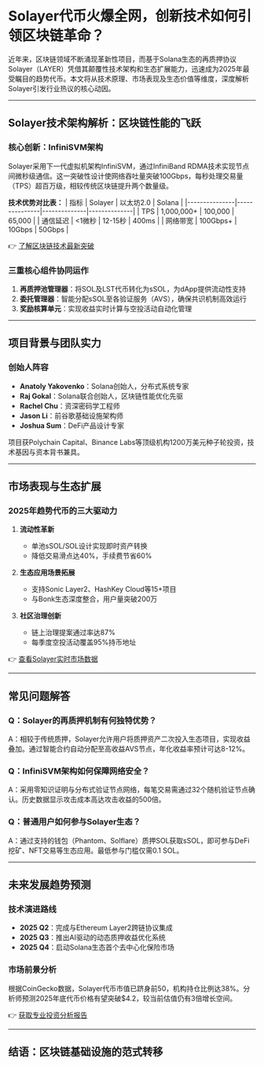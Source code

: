 # Solayer代币火爆全网，创新技术如何引领区块链革命？

近年来，区块链领域不断涌现革新性项目，而基于Solana生态的再质押协议Solayer（LAYER）凭借其颠覆性技术架构和生态扩展能力，迅速成为2025年最受瞩目的趋势代币。本文将从技术原理、市场表现及生态价值等维度，深度解析Solayer引发行业热议的核心动因。

---

## Solayer技术架构解析：区块链性能的飞跃

### 核心创新：InfiniSVM架构
Solayer采用下一代虚拟机架构InfiniSVM，通过InfiniBand RDMA技术实现节点间微秒级通信。这一突破性设计使网络吞吐量突破100Gbps，每秒处理交易量（TPS）超百万级，相较传统区块链提升两个数量级。

**技术优势对比表：**
| 指标          | Solayer       | 以太坊2.0    | Solana       |
|---------------|---------------|--------------|--------------|
| TPS           | 1,000,000+    | 100,000      | 65,000       |
| 通信延迟      | <1微秒        | 12-15秒      | 400ms        |
| 网络带宽      | 100Gbps+      | 10Gbps       | 50Gbps       |

👉 [了解区块链技术最新突破](https://bit.ly/okx_welcome)

### 三重核心组件协同运作
1. **再质押池管理器**：将SOL及LST代币转化为sSOL，为dApp提供流动性支持
2. **委托管理器**：智能分配sSOL至各验证服务（AVS），确保共识机制高效运行
3. **奖励核算单元**：实现收益实时计算与空投活动自动化管理

---

## 项目背景与团队实力

### 创始人阵容
- **Anatoly Yakovenko**：Solana创始人，分布式系统专家
- **Raj Gokal**：Solana联合创始人，区块链性能优化先驱
- **Rachel Chu**：资深密码学工程师
- **Jason Li**：前谷歌基础设施架构师
- **Joshua Sum**：DeFi产品设计专家

项目获Polychain Capital、Binance Labs等顶级机构1200万美元种子轮投资，技术基因与资本背书兼具。

---

## 市场表现与生态扩展

### 2025年趋势代币的三大驱动力
1. **流动性革新**
   - 单池sSOL/SOL设计实现即时资产转换
   - 降低交易滑点达40%，手续费节省60%

2. **生态应用场景拓展**
   - 支持Sonic Layer2、HashKey Cloud等15+项目
   - 与Bonk生态深度整合，用户量突破200万

3. **社区治理创新**
   - 链上治理提案通过率达87%
   - 每季度空投活动覆盖95%持币地址

👉 [查看Solayer实时市场数据](https://bit.ly/okx_welcome)

---

## 常见问题解答

### Q：Solayer的再质押机制有何独特优势？
A：相较于传统质押，Solayer允许用户将质押资产二次投入生态项目，实现收益叠加。通过智能合约自动分配至高收益AVS节点，年化收益率预计可达8-12%。

### Q：InfiniSVM架构如何保障网络安全？
A：采用零知识证明与分布式验证节点网络，每笔交易需通过32个随机验证节点确认。历史数据显示攻击成本高达攻击收益的500倍。

### Q：普通用户如何参与Solayer生态？
A：通过支持的钱包（Phantom、Solflare）质押SOL获取sSOL，即可参与DeFi挖矿、NFT交易等生态应用。最低参与门槛仅需0.1 SOL。

---

## 未来发展趋势预测

### 技术演进路线
- **2025 Q2**：完成与Ethereum Layer2跨链协议集成
- **2025 Q3**：推出AI驱动的动态质押收益优化系统
- **2025 Q4**：启动Solana生态首个去中心化保险市场

### 市场前景分析
根据CoinGecko数据，Solayer代币市值已跻身前50，机构持仓比例达38%。分析师预测2025年底代币价格有望突破$4.2，较当前估值仍有3倍增长空间。

👉 [获取专业投资分析报告](https://bit.ly/okx_welcome)

---

## 结语：区块链基础设施的范式转移
